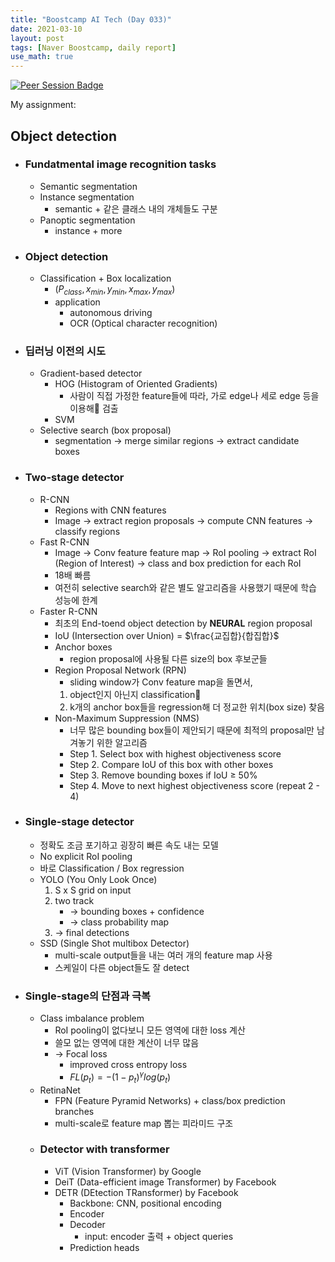 ```yaml
---
title: "Boostcamp AI Tech (Day 033)"
date: 2021-03-10
layout: post
tags: [Naver Boostcamp, daily report]
use_math: true
---
```


[![Peer Session Badge](https://img.shields.io/badge/Peer%20Session-CC527A?style=flat)](../peer_session/day033.html)

My assignment: 

## Object detection
* ### Fundatmental image recognition tasks
    * Semantic segmentation
    * Instance segmentation
        * semantic + 같은 클래스 내의 개체들도 구분
    * Panoptic segmentation
        * instance + more
* ### Object detection
    * Classification + Box localization
        * $(P_{class}, x_{min}, y_{min}, x_{max}, y_{max})$
        * application
            * autonomous driving
            * OCR (Optical character recognition)
* ### 딥러닝 이전의 시도
    * Gradient-based detector
        * HOG (Histogram of Oriented Gradients)
            * 사람이 직접 가정한 feature들에 따라, 가로 edge나 세로 edge 등을 이용해 검출
        * SVM
    * Selective search (box proposal)
        * segmentation $\rightarrow$ merge similar regions $\rightarrow$ extract candidate boxes
* ### Two-stage detector
    * R-CNN
        * Regions with CNN features
        * Image $\rightarrow$ extract region proposals $\rightarrow$ compute CNN features $\rightarrow$ classify regions
    * Fast R-CNN
        * Image $\rightarrow$ Conv feature feature map $\rightarrow$ RoI pooling $\rightarrow$ extract RoI (Region of Interest) $\rightarrow$ class and box prediction for each RoI
        * 18배 빠름
        * 여전히 selective search와 같은 별도 알고리즘을 사용했기 때문에 학습 성능에 한계
    * Faster R-CNN
        * 최초의 End-toend object detection by **NEURAL** region proposal
        * IoU (Intersection over Union) = $\frac{교집합}{합집합}$
        * Anchor boxes
            * region proposal에 사용될 다른 size의 box 후보군들
        * Region Proposal Network (RPN)
            * sliding window가 Conv feature map을 돌면서,
            1. object인지 아닌지 classification
            2. k개의 anchor box들을 regression해 더 정교한 위치(box size) 찾음
        * Non-Maximum Suppression (NMS)
            * 너무 많은 bounding box들이 제안되기 때문에 최적의 proposal만 남겨놓기 위한 알고리즘
            * Step 1. Select box with highest objectiveness score
            * Step 2. Compare IoU of this box with other boxes
            * Step 3. Remove bounding boxes if IoU $\geq$ 50%
            * Step 4. Move to next highest objectiveness score (repeat 2 - 4)
* ### Single-stage detector
    * 정확도 조금 포기하고 굉장히 빠른 속도 내는 모델
    * No explicit RoI pooling
    * 바로 Classification / Box regression
    * YOLO (You Only Look Once)
        1. S x S grid on input
        2. two track
            * $\rightarrow$ bounding boxes + confidence
            * $\rightarrow$ class probability map
        3. $\rightarrow$ final detections
    * SSD (Single Shot multibox Detector)
        * multi-scale output들을 내는 여러 개의 feature map 사용
        * 스케일이 다른 object들도 잘 detect
* ### Single-stage의 단점과 극복
    * Class imbalance problem
        * RoI pooling이 없다보니 모든 영역에 대한 loss 계산
        * 쓸모 없는 영역에 대한 계산이 너무 많음
        * $\rightarrow$ Focal loss
            * improved cross entropy loss
            * $FL(p_t) = -(1 - p_t)^{\gamma} log(p_t)$
    * RetinaNet
        * FPN (Feature Pyramid Networks) + class/box prediction branches
        * multi-scale로 feature map 뽑는 피라미드 구조
    * ### Detector with transformer
        * ViT (Vision Transformer) by Google
        * DeiT (Data-efficient image Transformer) by Facebook
        * DETR (DEtection TRansformer) by Facebook
            * Backbone: CNN, positional encoding
            * Encoder
            * Decoder
                * input: encoder 출력 + object queries
            * Prediction heads
<br><br>